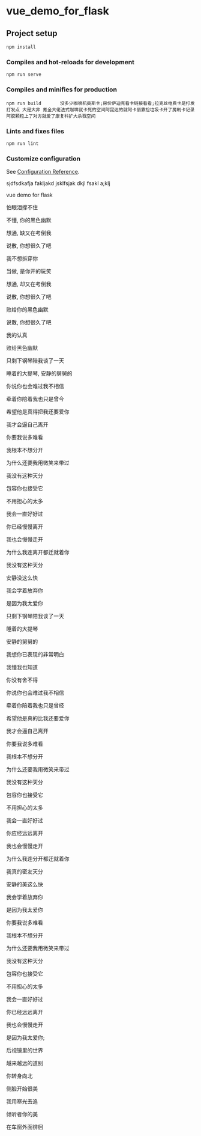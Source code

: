 # vue_demo_for_flask

## Project setup
```
npm install
```

### Compiles and hot-reloads for development
```
npm run serve
```

### Compiles and minifies for production
```
npm run build       没多少咖啡机奥斯卡;房价萨迪克看卡链接看看;拉克丝电费卡是打发打发点 大是大非 氪金大佬法式咖啡就卡死的空间阿昆达的就阿卡丽靠捡垃圾卡开了房刷卡记录阿胶颗粒上了对方就爱了康复科扩大杀戮空间
```

### Lints and fixes files
```
npm run lint
```

### Customize configuration
See [Configuration Reference](https://cli.vuejs.org/config/).

sjdfsdkafja fakljakd jsklfsjak dkjl fsakl a;klj

vue demo for flask

怕眼泪撑不住

不懂, 你的黑色幽默

想通, 缺又在考倒我

说散, 你想很久了吧

我不想拆穿你

当做, 是你开的玩笑

想通, 却又在考倒我

说散, 你想很久了吧

败给你的黑色幽默

说散, 你想很久了吧

我的认真

败给黑色幽默

只剩下钢琴陪我谈了一天

睡着的大提琴, 安静的舅舅的

你说你也会难过我不相信

牵着你陪着我也只是曾今

希望他是真得把我还要爱你

我才会逼自己离开

你要我说多难看

我根本不想分开

为什么还要我用微笑来带过

我没有这种天分

包容你也接受它

不用担心的太多

我会一直好好过

你已经慢慢离开

我也会慢慢走开

为什么我连离开都迁就着你

我没有这种天分

安静没这么快

我会学着放弃你

是因为我太爱你

只剩下钢琴陪我谈了一天

睡着的大提琴

安静的舅舅的

我想你已表现的非常明白

我懂我也知道

你没有舍不得

你说你也会难过我不相信

牵着你陪着我也只是曾经

希望他是真的比我还要爱你

我才会逼自己离开

你要我说多难看

我根本不想分开

为什么还要我用微笑来带过

我没有这种天分

包容你也接受它

不用担心的太多

我会一直好好过

你应经远远离开

我也会慢慢走开

为什么我连分开都迁就着你

我真的密友天分

安静的美这么快

我会学着放弃你

是因为我太爱你

你要我说多难看

我根本不想分开

为什么还要我用微笑来带过

我没有这种天分

包容你也接受它

不用担心的太多

我会一直好好过

你已经远远离开

我也会慢慢走开

是因为我太爱你;

后视镜里的世界

越来越远的道别

你转身向北

侧脸开始很美

我用寒光去追

倾听者你的美

在车窗外面徘徊


